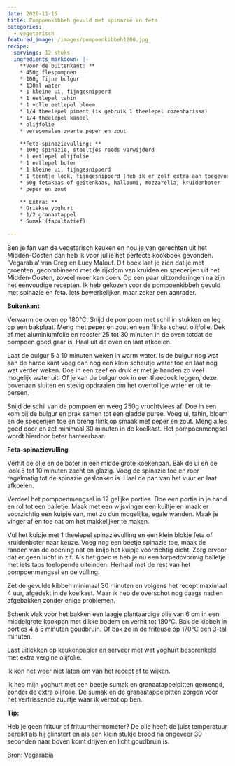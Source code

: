```yaml
---
date: 2020-11-15
title: Pompoenkibbeh gevuld met spinazie en feta
categories:
  - vegetarisch
featured_image: /images/pompoenkibbeh1200.jpg
recipe:
  servings: 12 stuks
  ingredients_markdown: |-
    **Voor de buitenkant: **
    * 450g flespompoen
    * 100g fijne bulgur
    * 130ml water
    * 1 kleine ui, fijngesnipperd
    * 1 eetlepel tahin
    * 1 volle eetlepel bloem
    * 1/4 theelepel piment (ik gebruik 1 theelepel rozenharissa)
    * 1/4 theelepel kaneel
    * olijfolie
    * versgemalen zwarte peper en zout

    **Feta-spinazievulling: **
    * 100g spinazie, steeltjes reeds verwijderd
    * 1 eetlepel olijfolie
    * 1 eetlepel boter
    * 1 kleine ui, fijngesnipperd
    * 1 teentje look, fijngesnipperd (heb ik er zelf extra aan toegevoegd)
    * 50g fetakaas of geitenkaas, halloumi, mozzarella, kruidenboter
    * peper en zout

    ** Extra: **
    * Griekse yoghurt 
    * 1/2 granaatappel
    * Sumak (facultatief)    
---
```

Ben je fan van de vegetarisch keuken en hou je van gerechten uit het Midden-Oosten dan heb ik voor jullie het perfecte kookboek gevonden. ‘Vegarabia’ van Greg en Lucy Malouf.
Dit boek laat je zien dat je met groenten, gecombineerd met de rijkdom van kruiden en specerijen uit het Midden-Oosten, zoveel meer kan doen. Op een paar uitzonderingen na zijn het eenvoudige recepten.
Ik heb gekozen voor de pompoenkibbeh gevuld met spinazie en feta. Iets bewerkelijker, maar zeker een aanrader.
 

<!--more-->

**Buitenkant**

Verwarm de oven op 180°C.
Snijd de pompoen met schil in stukken en leg op een bakplaat.
Meng met peper en zout en een flinke scheut olijfolie.
Dek af met aluminiumfolie en rooster 25 tot 30 minuten in de oven totdat de pompoen goed gaar is.
Haal uit de oven en laat afkoelen.

Laat de bulgur 5 à 10 minuten weken in warm water.
Is de bulgur nog wat aan de harde kant voeg dan nog een klein scheutje water toe en laat nog wat verder weken.
Doe in een zeef en druk er met je handen zo veel mogelijk water uit.
Of je kan de bulgur ook in een theedoek leggen, deze bovenaan sluiten en stevig opdraaien om het overtollige water er uit te persen.

Snijd de schil van de pompoen en weeg 250g vruchtvlees af.
Doe in een kom bij de bulgur en prak samen tot een gladde puree.
Voeg ui, tahin, bloem en de specerijen toe en breng flink op smaak met peper en zout.
Meng alles goed door en zet minimaal 30 minuten in de koelkast. 
Het pompoenmengsel wordt hierdoor beter hanteerbaar.

**Feta-spinazievulling**

Verhit de olie en de boter in een middelgrote koekenpan.
Bak de ui en de look 5 tot 10 minuten zacht en glazig.
Voeg de spinazie toe en roer regelmatig tot de spinazie geslonken is.
Haal de pan van het vuur en laat afkoelen.

Verdeel het pompoenmengsel in 12 gelijke porties.
Doe een portie in je hand en rol tot een balletje.
Maak met een wijsvinger een kuiltje en maak er voorzichtig een kuipje van, met zo dun mogelijke, egale wanden.
Maak je vinger af en toe nat om het makkelijker te maken.

Vul het kuipje met 1 theelepel spinazievulling en een klein blokje feta of kruidenboter naar keuze.
Voeg nog een beetje spinazie toe, maak de randen van de opening nat en knijp het kuipje voorzichtig dicht.
Zorg ervoor dat er geen lucht in zit. Als het goed is heb je nu een torpedovormig balletje met iets taps toelopende uiteinden.
Herhaal met de rest van het pompoenmengsel en de vulling.

Zet de gevulde kibbeh minimaal 30 minuten en volgens het recept maximaal 4 uur, afgedekt in de koelkast.
Maar ik heb de overschot nog daags nadien afgebakken zonder enige problemen.

Schenk vlak voor het bakken een laagje plantaardige olie van 6 cm in een middelgrote kookpan met dikke bodem en verhit tot 180°C.
Bak de kibbeh in porties 4 à 5 minuten goudbruin.
Of bak ze in de friteuse op 170°C een 3-tal minuten.

Laat uitlekken op keukenpapier en serveer met wat yoghurt besprenkeld met extra vergine olijfolie.

Ik kon het weer niet laten om van het recept af te wijken.

Ik heb mijn yoghurt met een beetje sumak en granaatappelpitten  gemengd, zonder de extra olijfolie.
De sumak en de granaatappelpitten zorgen voor het verfrissende zuurtje waar ik verzot op ben.

<b>Tip: </b>

Heb je geen frituur of frituurthermometer? De olie heeft de juist temperatuur bereikt als hij glinstert en als een klein stukje brood na ongeveer 30 seconden naar boven komt drijven en licht goudbruin is.

Bron: [Vegarabia](https://www.standaardboekhandel.be/p/vegarabia-9789461431240)

